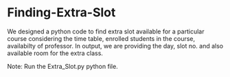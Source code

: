 # Finding-Extra-Slot

We designed a python code to find extra slot available for a particular course considering the time table, enrolled students in the course,
availabilty of professor.
In output, we are providing the day, slot no. and also available room for the extra class.

Note: Run the Extra_Slot.py python file.
